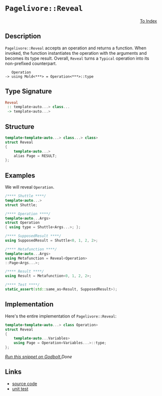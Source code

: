 <!-- Copyright 2024 Feng Mofan
SPDX-License-Identifier: Apache-2.0 -->

# `Pagelivore::Reveal`

<p style='text-align: right;'><a href="../../../facilities/metafunctions.md#pagelivore-reveal">To Index</a></p>

## Description

`Pagelivore::Reveal` accepts an operation and returns a function.
When invoked, the function instantiates the operation with the arguments and becomes its type result.
Overall, `Reveal` turns a `Typical` operation into its non-prefixed counterpart.

<pre><code>   Operation
-> using Mold&lt;***&gt; = Operation&lt;***&gt;::type</code></pre>

## Type Signature

```Haskell
Reveal
 :: template<auto...> class... 
 -> template<auto...>
```

## Structure

```C++
template<template<auto...> class...> class>
struct Reveal
{
    template<auto...>
    alias Page = RESULT;
};
```

## Examples

We will reveal `Operation`.

```C++
/**** Shuttle ****/
template<auto...>
struct Shuttle;

/**** Operation ****/
template<auto...Args>
struct Operation
{ using type = Shuttle<Args...>; };

/**** SupposedResult ****/
using SupposedResult = Shuttle<0, 1, 2, 2>;

/**** Metafunction ****/
template<auto...Args>
using Metafunction = Reveal<Operation>
::Page<Args...>;

/**** Result ****/
using Result = Metafunction<0, 1, 2, 2>;

/**** Test ****/
static_assert(std::same_as<Result, SupposedResult>);
```

## Implementation

Here's the entire implementation of `Pagelivore::Reveal`:

```C++
template<template<auto...> class Operation>
struct Reveal
{
    template<auto...Variables>
    using Page = Operation<Variables...>::type;
};
```

[*Run this snippet on Godbolt.*](https://godbolt.org/#z:OYLghAFBqd5QCxAYwPYBMCmBRdBLAF1QCcAaPECAMzwBtMA7AQwFtMQByARg9KtQYEAysib0QXACx8BBAKoBnTAAUAHpwAMvAFYTStJg1DIApACYAQuYukl9ZATwDKjdAGFUtAK4sGIAKwAzKSuADJ4DJgAcj4ARpjEIIEAnKQADqgKhE4MHt6%2BAcEZWY4C4ZExLPGJKbaY9qUMQgRMxAR5Pn5BdQ05za0E5dFxCUmpCi1tHQXdEwNDldVjAJS2qF7EyOwcAPQAVAeHR8cnhzsmGgCC%2B4cA1ACSLGn0bIJMjbdH51c3p3%2Bn30uF0uBEwTwMoJMgTcoPB70wULcTC8RAAdOiodhbsgDAoFLcAPJpBLvHKY4ETYheBy3ABKmAAbpgxMCTAB2KxXW7c26w57wxHItHogBqrTwTFi9AU5K5PK8WSMt2UTGAmFuUIAIoTicRSQJEWLiBKpZgFOjUZiQCACABPYlQzlAtmax2sn7/P6A357W7YVSsZ7qr7An2es7uoFmQIRHFeLAa6FoBhbNIEGWBbCRn23IQIFEEeifCNXPkQhHQoWoC2yy6U6kEXP5giFitO0NHHUkj4h0tg/mQyso6voy7EYAZrNXes0ondslXdkWW4KiLAXn29VapsF%2BiIscTmuZx0al1uxceu5CLxpYqYdD0hReWiN3uXVdK6%2B3zL3x/Pxvbnmu4Vm4GikLcXDgWYUHkoE7aXgctwALKYC0VBeCmPYliC/bloKw4Wgek7Ah%2B64oWhGEODkibavSTIstCc56o0tbWiqar7uO5oYsecHZp2f4vsWByAqRdJmv%2BNHIahTDoZhZLQmBEFQTBvHwdcnYACpmq%2B2FzI4yAAPpMHiCQEBAEzoNaCisJgxkZm4gkEOBX53g%2BEkvpiyyOhwqy0Jw/i8H4HBaKQqCcG41jWLcCjrJsW7RjwpAEJovmrAA1gEkiohoAAcZhmMkyRcP4eW5VwbJstI/kcJIvAsBIGhgcFoXhRwvAKCAYEpSFvmkHAsAwIgIDrAQaQouQlBoE8dAJFEtmcKouUAGwALTLZItzAMgyAQdlZi8PehAkHgVmQfwggiGI7BSDIgiKCo6i9aQuiQQA7nqaScDwfkBUFqVhZwBIouNjaoFQtxLWtG1bTte2omYtwQB4M30MQGqJcsvA9VoqwQEg01pLNZAUBAhPEyAwBSNBNAvgknUQLEAOxBErS2t9vAs8wxC2gSsTaJgDgc6Q02vAQBIMLQ7PPVgsReMASK0LQnXcLwWAsIYwDiDLeDEILjhMiroWYKogsotsSURKCNWhbQeCxHqPMeFgAMEMaDWq6QTLELEP6amCmt20YqWrFQBgTiKeCYG9c7BUlF3CKI4i3QnD1qADr36JrKBRZY%2Bj251kCrKgaY5Crq2WVqpiWNYZitd7xpYIXECrHY%2Bs5C4DDuJ4nR6GEETDFUoyQcU2QCNMfgj5kY8MAsIyJJBbdUQI/RTD3BSL/U7cr5MgwD4sw%2B2LvE96HMbRz0PC%2Bt3FWwSL9HCBaQLW8G1kMretm3bbtUgI0juDHejcwgQuBY2SiHVYCBmRYESC3UgmVJCBFRMkQIVUNCSDMJIZaTV/DLVSDVOqpAGrANRMtLgy1crJHKstfwkgSrIOWk/AGbUOpdTAb1PGQ18YjRBhNUm5M0bzTYJwVoLAGRslWkwbEBglRcGSKiLgOVDr4CII3PQCcrrJ2kKnJQ6dnq6Ggh9JgX1Vb30fs/QGHBgZjRRLccGb9oabRxJrCCciFEaCRijImaMMaBDMKAnGfUuH8ISJNMmqBUajCcUYWRXAwK01BMQBmTNnpczZsLVJPM%2BYCyFp7UWjBxaS2lqFWW8tFbK2FurQO2xim63bobAGJszagmFlbeoAM7YOzZs7ap2N3bC29r7JQ/sNZGCDqAdhfBw4KEjtHWOwt1FJxulo2QacnqhX0VnYO1crB5w6c3YupcBDl0roETU2za71wSI3M08BW5b2Xn4CArgT6QX7hUeeehR6NBeekaejQL5LE3r0HeAwflL0aKvPe7zL6n2PuvSeR95j7w%2BSAtYGxb6opqmYphnB7Efykc42R8icp/2USQHxIDsbgNIJApg0DKD3wIUQuRaC2T%2BGSJVQI6DMG0MYc9ZhthWEBI4fALho1QahOCcQQR2wREwxYAoBku0GREvLBMJRADTpqNkBopZd15A6LWToJIpBDHGJ%2BvoP6fLWpAx4WDCGqh5WKuVaq%2BEEwPHhK8QkHxgR/Eh36gTT1xNJVBrRiAJVt5DIquSIZNVBBDKOq0XQBJSTmasx5uk9NvN%2Bb62FnkwQEspYAxKQrMQ5TPaVNGT00g%2BA9ZUXqc9RpyBzYtMEG056HTHa2m6a7PpnsBl%2BwDqMtc/qw6qmmVHGOxI468AWddCQyz7qGozia6Rxhc42D2bcsKhyGAqx2JZHONdLB1xfg3U6Nyi49G3o8558K%2B5dwBYfL5OQfkvrKMimFQKb2QrBfciFu8n0L0RWvfICKz5QsHoC6%2B6KbqmP%2Bvy3FibbgKqVbcaNqI42koARSv17CIFQNGLA/B9UQCFVRIEQI/hSq0KapRtk5DrUv04Cw7q1L4H%2BCQRVNkTVcqSGKlwfKZgGE1UCAhm17U2G43vgdJjFiqX4a9vTDukggA%3D%3D%3D)$Done$

## Links

- [source code](../../../../conceptrodon/pagelivore/reveal.hpp)
- [unit test](../../../../tests/unit/metafunctions/pagelivore/reveal.test.hpp)
